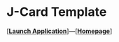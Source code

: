# J-Card Template

[[**Launch Application**](https://ed7n.github.io/jcard-template)]—[[**Homepage**](https://ed7n.github.io/net/jcard-template)]
